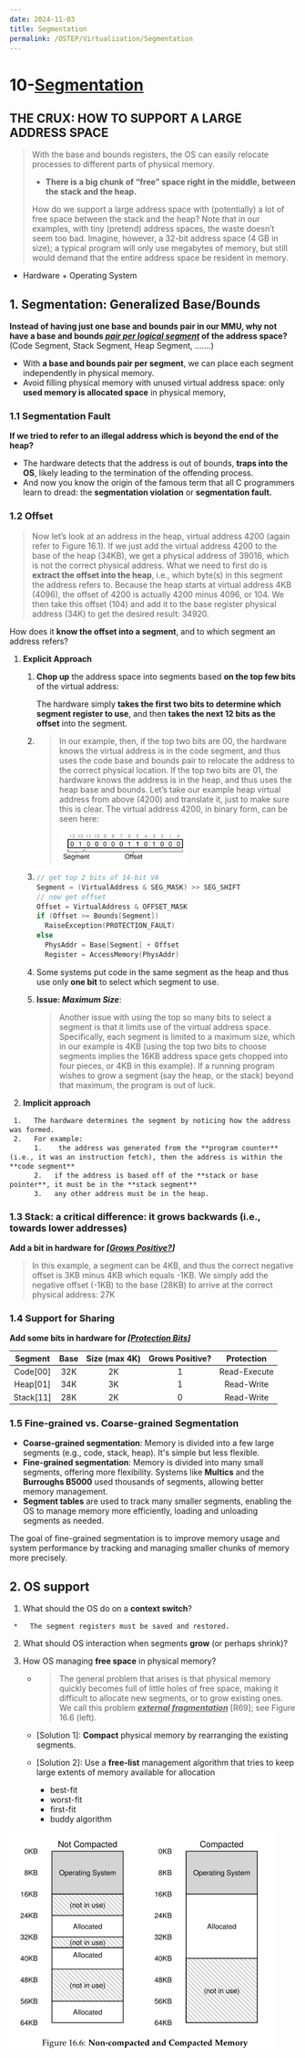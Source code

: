 ```yaml
---
date: 2024-11-03
title: Segmentation
permalink: /OSTEP/Virtualization/Segmentation
---
```


# 10-[Segmentation](https://pages.cs.wisc.edu/~remzi/OSTEP/vm-segmentation.pdf)

## **THE CRUX: HOW TO SUPPORT A LARGE ADDRESS SPACE**

> With the base and bounds registers, the OS can easily relocate processes to different parts of physical memory.
>
> *   **There is a big chunk of “free” space right in the middle, between the stack and the heap.**
>
> How do we support a large address space with (potentially) a lot of free space between the stack and the heap? Note that in our examples, with tiny (pretend) address spaces, the waste doesn’t seem too bad. Imagine, however, a 32-bit address space (4 GB in size); a typical program will only use megabytes of memory, but still would demand that the entire address space be resident in memory.

*   Hardware + Operating System



## 1. Segmentation: Generalized Base/Bounds

**Instead of having just one base and bounds pair in our MMU, why not have a base and bounds <u>*pair per logical segment*</u> of the address space?** (Code Segment, Stack Segment, Heap Segment, .......)

*   With **a base and bounds pair per segment**, we can place each segment independently in physical memory. 
*   Avoid filling physical memory with unused virtual address space:  only **used memory is allocated space** in physical memory, 

### 1.1 Segmentation Fault

**If we tried to refer to an illegal address which is beyond the end of the heap?** 

*   The hardware detects that the address is out of bounds, **traps into the OS**, likely leading to the termination of the offending process. 
*   And now you know the origin of the famous term that all C programmers learn to dread: the **segmentation violation** or **segmentation fault.**

### 1.2 Offset

>   Now let’s look at an address in the heap, virtual address 4200 (again refer to Figure 16.1). If we just add the virtual address 4200 to the base of the heap (34KB), we get a physical address of 39016, which is not the correct physical address. What we need to first do is **extract the offset into the heap**, i.e., which byte(s) in this segment the address refers to. Because the heap starts at virtual address 4KB (4096), the offset of 4200 is actually 4200 minus 4096, or 104. We then take this offset (104) and add it to the base register physical address (34K) to get the desired result: 34920.

 How does it **know the offset into a segment**, and to which segment an address refers?

1.   **Explicit Approach**

     1.   **Chop up** the address space into segments based **on the top few bits** of the virtual address: 

          The hardware simply **takes the first two bits to determine which segment register to use**, and then **takes the next 12 bits as the offset** into the segment.

     2.   >   In our example, then, if the top two bits are 00, the hardware knows the virtual address is in the code segment, and thus uses the code base and bounds pair to relocate the address to the correct physical location. If the top two bits are 01, the hardware knows the address is in the heap, and thus uses the heap base and bounds. Let’s take our example heap virtual address from above (4200) and translate it, just to make sure this is clear. The virtual address 4200, in binary form, can be seen here:
          >
          >   <img src="../.assets/image-20241202145206626.png" alt="image-20241202145206626" style="zoom:33%;" />

     3.   ```c
          // get top 2 bits of 14-bit VA
          Segment = (VirtualAddress & SEG_MASK) >> SEG_SHIFT
          // now get offset
          Offset = VirtualAddress & OFFSET_MASK
          if (Offset >= Bounds[Segment])
          	RaiseException(PROTECTION_FAULT)
          else
          	PhysAddr = Base[Segment] + Offset
          	Register = AccessMemory(PhysAddr)
          ```

     4.   Some systems put code in the same segment as the heap and thus use only **one bit** to select which segment to use.

     5.   **Issue: *Maximum Size***:

          >   Another issue with using the top so many bits to select a segment is that it limits use of the virtual address space. Specifically, each segment is limited to a maximum size, which in our example is 4KB (using the top two bits to choose segments implies the 16KB address space gets chopped into four pieces, or 4KB in this example). If a running program wishes to grow a segment (say the heap, or the stack) beyond that maximum, the program is out of luck.

2.    **Implicit approach**

     1.   The hardware determines the segment by noticing how the address was formed.
     2.   For example:
          1.    the address was generated from the **program counter** (i.e., it was an instruction fetch), then the address is within the **code segment**
          2.   if the address is based off of the **stack or base pointer**, it must be in the **stack segment**
          3.   any other address must be in the heap.

### 1.3 Stack: a critical difference: it grows backwards (i.e., towards lower addresses)

**Add a bit in hardware for *[<u>Grows Positive?</u>]***

>   In this example, a segment can be 4KB, and thus the correct negative offset is 3KB minus 4KB which equals -1KB. We  simply add the negative offset (-1KB) to the base (28KB) to arrive at the correct physical address: 27K

### 1.4 Support for Sharing

**Add some bits in hardware for *[<u>Protection Bits</u>]***

|  Segment  | Base | Size (max 4K) | Grows Positive? |  Protection  |
| :-------: | :--: | :-----------: | :-------------: | :----------: |
| Code[00]  | 32K  |      2K       |        1        | Read-Execute |
| Heap[01]  | 34K  |      3K       |        1        |  Read-Write  |
| Stack[11] | 28K  |      2K       |        0        |  Read-Write  |

### 1.5 Fine-grained vs. Coarse-grained Segmentation

-   **Coarse-grained segmentation**: Memory is divided into a few large segments (e.g., code, stack, heap). It's simple but less flexible.
-   **Fine-grained segmentation**: Memory is divided into many small segments, offering more flexibility. Systems like **Multics** and the **Burroughs B5000** used thousands of segments, allowing better memory management.
-   **Segment tables** are used to track many smaller segments, enabling the OS to manage memory more efficiently, loading and unloading segments as needed.

The goal of fine-grained segmentation is to improve memory usage and system performance by tracking and managing smaller chunks of memory more precisely.

## 2. OS support

1.    What should the OS do on a **context switch**?

     *   The segment registers must be saved and restored.

2.   What should  OS interaction when segments **grow** (or perhaps shrink)?

     

3.   How OS managing **free space** in physical memory?

     *   >   The general problem that arises is that physical memory quickly becomes full of little holes of free space, making it difficult to allocate new segments, or to grow existing ones. We call this problem **<u>*external fragmentation*</u>** [R69]; see Figure 16.6 (left).

     *   [Solution 1]:  **Compact** physical memory by rearranging the existing segments.

     *   [Solution 2]:  Use a **free-list** management algorithm that tries to keep large extents of memory available for allocation

         *   best-fit
         *   worst-fit
         *   first-fit
         *   buddy algorithm

<img src="../.assets/image-20241202151038210.png" alt="image-20241202151038210" style="zoom:50%;" />
